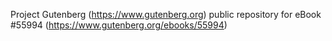 Project Gutenberg (https://www.gutenberg.org) public repository for
eBook #55994 (https://www.gutenberg.org/ebooks/55994)
